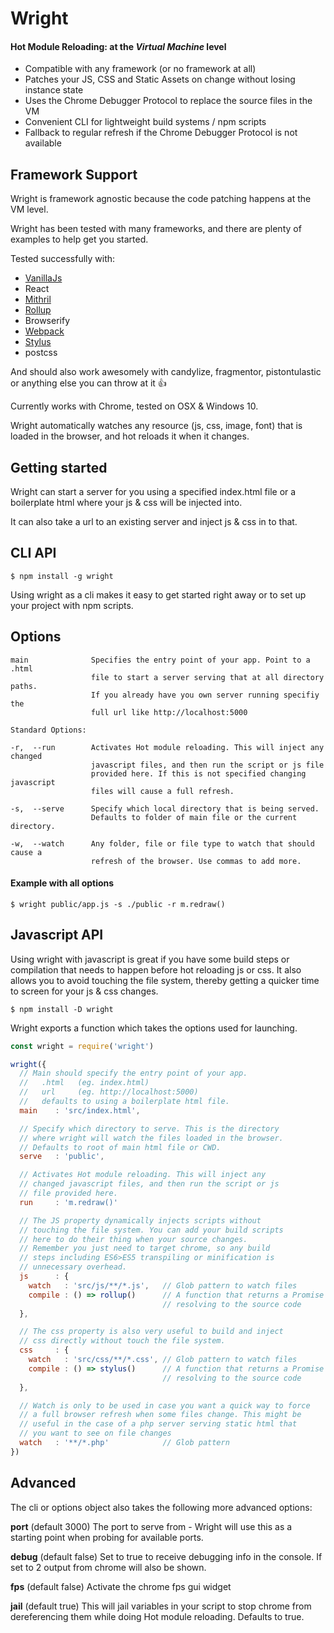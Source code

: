 # Wright

#### Hot Module Reloading: at the *Virtual Machine* level

- Compatible with any framework (or no framework at all)
- Patches your JS, CSS and Static Assets on change without losing instance state
- Uses the Chrome Debugger Protocol to replace the source files in the VM
- Convenient CLI for lightweight build systems / npm scripts
- Fallback to regular refresh if the Chrome Debugger Protocol is not available

## Framework Support

Wright is framework agnostic because the code patching happens at the VM level.

Wright has been tested with many frameworks, and there are plenty of examples to help get you started.

Tested successfully with:

- [VanillaJs](https://github.com/porsager/Wright/tree/master/examples/simple)
- React
- [Mithril](https://github.com/porsager/Wright/tree/master/examples/mithril)
- [Rollup](https://github.com/porsager/Wright/tree/master/examples/rollup)
- Browserify
- [Webpack](https://github.com/porsager/Wright/tree/master/examples/webpack)
- [Stylus](https://github.com/porsager/Wright/tree/master/examples/mithril)
- postcss

And should also work awesomely with candylize, fragmentor, pistontulastic or anything else you can throw at it :thumbsup:

Currently works with Chrome, tested on OSX & Windows 10.

Wright automatically watches any resource (js, css, image, font) that is loaded in the browser, and hot reloads it when it changes.

## Getting started

Wright can start a server for you using a specified index.html file or a boilerplate html where your js & css will be injected into.

It can also take a url to an existing server and inject js & css in to that.

## CLI API
```
$ npm install -g wright
```
Using wright as a cli makes it easy to get started right away or to set up your project with npm scripts.

## Options
```
main              Specifies the entry point of your app. Point to a .html
                  file to start a server serving that at all directory paths.
                  If you already have you own server running specifiy the
                  full url like http://localhost:5000

Standard Options:

-r,  --run        Activates Hot module reloading. This will inject any changed
                  javascript files, and then run the script or js file
                  provided here. If this is not specified changing javascript
                  files will cause a full refresh.

-s,  --serve      Specify which local directory that is being served.
                  Defaults to folder of main file or the current directory.

-w,  --watch      Any folder, file or file type to watch that should cause a
                  refresh of the browser. Use commas to add more.
```

#### Example with all options
```
$ wright public/app.js -s ./public -r m.redraw()
```

## Javascript API

Using wright with javascript is great if you have some build steps or compilation that needs to happen before hot reloading js or css.
It also allows you to avoid touching the file system, thereby getting a quicker time to screen for your js & css changes.

```
$ npm install -D wright
```

Wright exports a function which takes the options used for launching.

```js
const wright = require('wright')

wright({
  // Main should specify the entry point of your app.
  //   .html   (eg. index.html)
  //   url     (eg. http://localhost:5000)
  //   defaults to using a boilerplate html file.
  main    : 'src/index.html',

  // Specify which directory to serve. This is the directory
  // where wright will watch the files loaded in the browser.
  // Defaults to root of main html file or CWD.
  serve   : 'public',

  // Activates Hot module reloading. This will inject any
  // changed javascript files, and then run the script or js
  // file provided here.
  run     : 'm.redraw()'

  // The JS property dynamically injects scripts without
  // touching the file system. You can add your build scripts
  // here to do their thing when your source changes.
  // Remember you just need to target chrome, so any build
  // steps including ES6>ES5 transpiling or minification is
  // unnecessary overhead.
  js      : {
    watch   : 'src/js/**/*.js',   // Glob pattern to watch files
    compile : () => rollup()      // A function that returns a Promise
                                  // resolving to the source code
  },

  // The css property is also very useful to build and inject
  // css directly without touch the file system.
  css     : {
    watch   : 'src/css/**/*.css', // Glob pattern to watch files
    compile : () => stylus()      // A function that returns a Promise
                                  // resolving to the source code
  },

  // Watch is only to be used in case you want a quick way to force
  // a full browser refresh when some files change. This might be
  // useful in the case of a php server serving static html that
  // you want to see on file changes
  watch   : '**/*.php'            // Glob pattern
})
```

## Advanced

The cli or options object also takes the following more advanced options:

**port** (default 3000)
The port to serve from - Wright will use this as a starting point when probing for available ports.

**debug** (default false)
Set to true to receive debugging info in the console. If set to 2 output from chrome will also be shown.

**fps** (default false)
Activate the chrome fps gui widget

**jail** (default true)
This will jail variables in your script to stop chrome from dereferencing them while doing Hot module reloading. Defaults to true.
